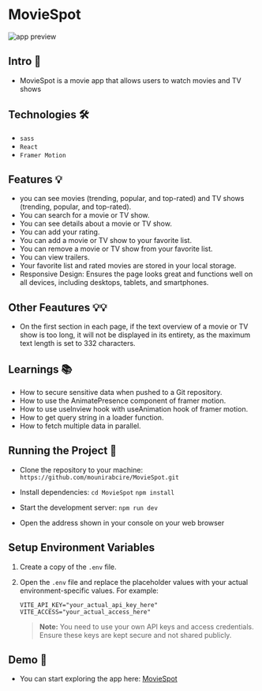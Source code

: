 # MovieSpot

<div>
    <img src='./src/assets/app.png' alt="app preview">
</div>

## Intro 🚀

-   MovieSpot is a movie app that allows users to watch movies and TV shows

## Technologies 🛠️

-   `sass`
-   `React`
-   `Framer Motion`

## Features 💡

-   you can see movies (trending, popular, and top-rated) and TV shows (trending, popular, and top-rated).
-   You can search for a movie or TV show.
-   You can see details about a movie or TV show.
-   You can add your rating.
-   You can add a movie or TV show to your favorite list.
-   You can remove a movie or TV show from your favorite list.
-   You can view trailers.
-   Your favorite list and rated movies are stored in your local storage.
-   Responsive Design: Ensures the page looks great and functions well on all devices, including desktops, tablets, and smartphones.

## Other Feautures 💡💡

-   On the first section in each page, if the text overview of a movie or TV show is too long, it will not be displayed in its entirety, as the maximum text length is set to 332 characters.

## Learnings 📚

-   How to secure sensitive data when pushed to a Git repository.
-   How to use the AnimatePresence component of framer motion.
-   How to use useInview hook with useAnimation hook of framer motion.
-   How to get query string in a loader function.
-   How to fetch multiple data in parallel.

## Running the Project 🚦

-   Clone the repository to your machine: `https://github.com/mounirabcire/MovieSpot.git`

-   Install dependencies: `cd MovieSpot` `npm install`

-   Start the development server: `npm run dev`

-   Open the address shown in your console on your web browser

## Setup Environment Variables

1. Create a copy of the `.env` file.
2. Open the `.env` file and replace the placeholder values with your actual environment-specific values. For example:

    ```env
    VITE_API_KEY="your_actual_api_key_here"
    VITE_ACCESS="your_actual_access_here"
    ```

    > **Note:** You need to use your own API keys and access credentials. Ensure these keys are kept secure and not shared publicly.

## Demo 📸

-   You can start exploring the app here: [MovieSpot](http://moviesspot.vercel.app "MovieSpot")
